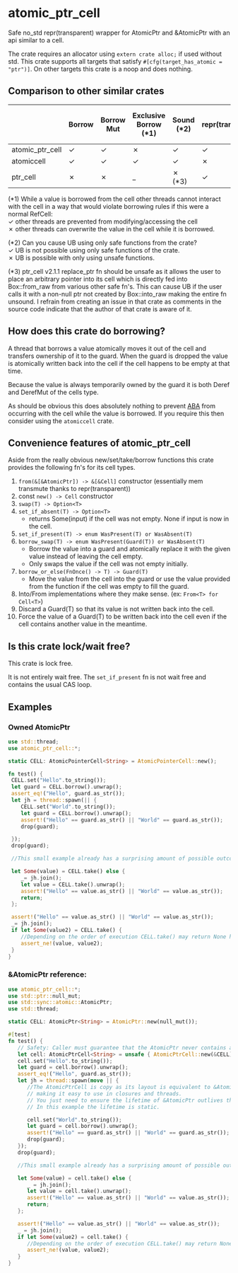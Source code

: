 # atomic_ptr_cell
Safe no_std repr(transparent) wrapper for AtomicPtr and &AtomicPtr with an api similar to a cell.

The crate requires an allocator using `extern crate alloc;` if used without std.
This crate supports all targets that satisfy `#[cfg(target_has_atomic = "ptr")]`. 
On other targets this crate is a noop and does nothing.
## Comparison to other similar crates
|                 | Borrow  | Borrow Mut | Exclusive Borrow (*1) | Sound (*2)   | repr(transparent) | Borrowing solves ABA Problem | Supports &AtomicPtr<T> |
|-----------------|---------|------------|-----------------------|--------------|-------------------|------------------------------|------------------------|
| atomic_ptr_cell | &check; | &check;    | &cross;               | &check;      | &check;           | &cross;                      | &check;                |
| atomiccell      | &check; | &check;    | &check;               | &check;      | &cross;           | &check;                      | &cross;                |
| ptr_cell        | &cross; | &cross;    | _                     | &cross; (*3) | &check;           | _                            | &cross;                |

(*1) While a value is borrowed from the cell other threads cannot interact with the cell in a way that would violate borrowing rules if this were a normal RefCell:
<br>&check; other threads are prevented from modifying/accessing the cell
<br>&cross; other threads can overwrite the value in the cell while it is borrowed.

(*2) Can you cause UB using only safe functions from the crate?
<br>&check; UB is not possible using only safe functions of the crate.
<br>&cross; UB is possible with only using unsafe functions.

(*3) ptr_cell v2.1.1 replace_ptr fn should be unsafe as it allows the user to place an arbitrary pointer 
into its cell which is directly fed into Box::from_raw from various other safe fn's. 
This can cause UB if the user calls it with a non-null ptr not created by Box::into_raw making the entire fn unsound.
I refrain from creating an issue in that crate as comments in the source code indicate 
that the author of that crate is aware of it.

## How does this crate do borrowing?
A thread that borrows a value atomically moves it out of the cell and transfers ownership of it to the guard.
When the guard is dropped the value is atomically written back into the cell if the cell happens to be empty at that time.

Because the value is always temporarily owned by the guard it is both Deref and DerefMut of the cells type.

As should be obvious this does absolutely nothing to prevent [ABA](https://en.wikipedia.org/wiki/ABA_problem)
from occurring with the cell while the value is borrowed.
If you require this then consider using the `atomiccell` crate.

## Convenience features of atomic_ptr_cell
Aside from the really obvious new/set/take/borrow functions this crate provides the following fn's for its cell types.
1. `from(&[&AtomicPtr]) -> &[&Cell]` constructor (essentially mem transmute thanks to repr(transparent))
2. const `new() -> Cell` constructor
3. `swap(T) -> Option<T>`
4. `set_if_absent(T) -> Option<T>`
   - returns Some(input) if the cell was not empty. None if input is now in the cell.
5. `set_if_present(T) -> enum WasPresent(T) or WasAbsent(T)`
6. `borrow_swap(T) -> enum WasPresent(Guard(T)) or WasAbsent(T)`
   - Borrow the value into a guard and atomically replace it with the given value instead of leaving the cell empty.
   - Only swaps the value if the cell was not empty initially.
7. `borrow_or_else(FnOnce() -> T) -> Guard(T)`
   - Move the value from the cell into the guard or use the value provided from the function if the cell was empty to fill the guard.
8. Into/From implementations where they make sense. (ex: `From<T> for Cell<T>`)
9. Discard a Guard(T) so that its value is not written back into the cell.
10. Force the value of a Guard(T) to be written back into the cell even if the cell contains another value in the meantime.


## Is this crate lock/wait free?
This crate is lock free. 

It is not entirely wait free. The `set_if_present` fn is not wait free and contains the usual CAS loop.

## Examples

### Owned AtomicPtr

```rust
use std::thread;
use atomic_ptr_cell::*;

static CELL: AtomicPointerCell<String> = AtomicPointerCell::new();

fn test() {
 CELL.set("Hello".to_string());
 let guard = CELL.borrow().unwrap();
 assert_eq!("Hello", guard.as_str());
 let jh = thread::spawn(|| {
    CELL.set("World".to_string());
    let guard = CELL.borrow().unwrap();
    assert!("Hello" == guard.as_str() || "World" == guard.as_str());
    drop(guard);

 });
 drop(guard);

 //This small example already has a surprising amount of possible outcomes :D

 let Some(value) = CELL.take() else {
    _= jh.join();
    let value = CELL.take().unwrap();
    assert!("Hello" == value.as_str() || "World" == value.as_str());
    return;
 };

 assert!("Hello" == value.as_str() || "World" == value.as_str());
 _= jh.join();
 if let Some(value2) = CELL.take() {
    //Depending on the order of execution CELL.take() may return None here.
    assert_ne!(value, value2);
 }
}
```

### &AtomicPtr reference:

```rust
use atomic_ptr_cell::*;
use std::ptr::null_mut;
use std::sync::atomic::AtomicPtr;
use std::thread;

static CELL: AtomicPtr<String> = AtomicPtr::new(null_mut());

#[test]
fn test() {
   // Safety: Caller must guarantee that the AtomicPtr never contains a non-null pointer that is not from Box::into_raw
   let cell: AtomicPtrCell<String> = unsafe { AtomicPtrCell::new(&CELL) };
   cell.set("Hello".to_string());
   let guard = cell.borrow().unwrap();
   assert_eq!("Hello", guard.as_str());
   let jh = thread::spawn(move || {
      //The AtomicPtrCell is copy as its layout is equivalent to &AtomicPtr
      // making it easy to use in closures and threads.
      // You just need to ensure the lifetime of &AtomicPtr outlives the scope.
      // In this example the lifetime is static.

      cell.set("World".to_string());
      let guard = cell.borrow().unwrap();
      assert!("Hello" == guard.as_str() || "World" == guard.as_str());
      drop(guard);
   });
   drop(guard);

   //This small example already has a surprising amount of possible outcomes :D

   let Some(value) = cell.take() else {
      _ = jh.join();
      let value = cell.take().unwrap();
      assert!("Hello" == value.as_str() || "World" == value.as_str());
      return;
   };

   assert!("Hello" == value.as_str() || "World" == value.as_str());
   _ = jh.join();
   if let Some(value2) = cell.take() {
      //Depending on the order of execution CELL.take() may return None here.
      assert_ne!(value, value2);
   }
}
```